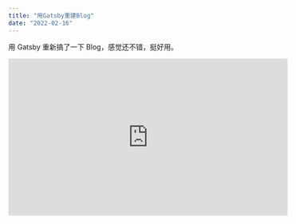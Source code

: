 ```yaml
---
title: "用Gatsby重建Blog"
date: "2022-02-16"
---
```


用 Gatsby 重新搞了一下 Blog，感觉还不错，挺好用。

<iframe width="560" height="315" src="https://www.youtube.com/embed/k5HUAy-PSfg" title="YouTube video player" frameborder="0" allow="accelerometer; autoplay; clipboard-write; encrypted-media; gyroscope; picture-in-picture" allowfullscreen></iframe>
